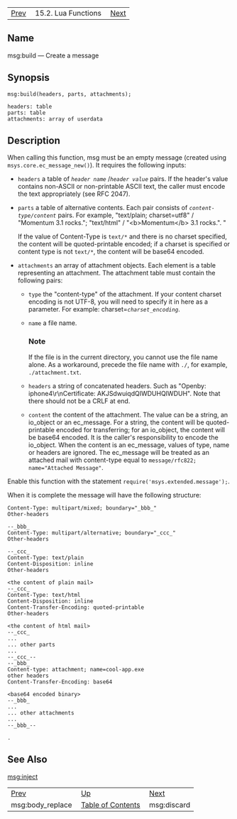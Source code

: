 |     |     |     |
| --- | --- | --- |
| [Prev](lua.ref.msg_body_replace)  | 15.2. Lua Functions |  [Next](lua.ref.msg_discard.php) |

<a name="lua.ref.msg_build"></a>
## Name

msg:build — Create a message

<a name="idp25407328"></a>
## Synopsis

`msg:build(headers, parts, attachments);`

```
headers: table
parts: table
attachments: array of userdata
```
<a name="idp25410064"></a>
## Description

When calling this function, msg must be an empty message (created using `msys.core.ec_message_new()`). It requires the following inputs:

*   `headers` a table of *`header name`*      /*`header value`*        pairs. If the header's value contains non-ASCII or non-printable ASCII text, the caller must encode the text appropriately (see RFC 2047).

*   `parts` a table of alternative contents. Each pair consists of *`content-type/content`* pairs. For example, "text/plain; charset=utf8" / "Momentum 3.1 rocks."; "text/html" / "&lt;b>Momentum&lt;/b> 3.1 rocks.". "

    If the value of Content-Type is `text/*` and there is no charset specified, the content will be quoted-printable encoded; if a charset is specified or content type is not `text/*`, the content will be base64 encoded.

*   `attachments` an array of attachment objects. Each element is a table representing an attachment. The attachment table must contain the following pairs:

    *   `type` the "content-type" of the attachment. If your content charset encoding is not UTF-8, you will need to specify it in here as a parameter. For example: charset=*`charset_encoding`*.

    *   `name` a file name.

        ### Note

        If the file is in the current directory, you cannot use the file name alone. As a workaround, precede the file name with `./`, for example, `./attachment.txt`.

    *   `headers` a string of concatenated headers. Such as "Openby: iphone4\r\nCertificate: AKJSdwuiqdQIWDUHQIWDUH". Note that there should not be a CRLF at end.

    *   `content` the content of the attachment. The value can be a string, an io_object or an ec_message. For a string, the content will be quoted-printable encoded for transferring; for an io_object, the content will be base64 encoded. It is the caller's responsibility to encode the io_object. When the content is an ec_message, values of type, name or headers are ignored. The ec_message will be treated as an attached mail with content-type equal to `message/rfc822; name="Attached Message"`.

Enable this function with the statement `require('msys.extended.message');`.

When it is complete the message will have the following structure:

```
Content-Type: multipart/mixed; boundary="_bbb_"
Other-headers

--_bbb_
Content-Type: multipart/alternative; boundary="_ccc_"
Other-headers

--_ccc_
Content-Type: text/plain
Content-Disposition: inline
Other-headers

<the content of plain mail>
--_ccc_
Content-Type: text/html
Content-Disposition: inline
Content-Transfer-Encoding: quoted-printable
Other-headers

<the content of html mail>
--_ccc_
...
... other parts
...
--_ccc_--
--_bbb_
Content-type: attachment; name=cool-app.exe
other headers
Content-Transfer-Encoding: base64

<base64 encoded binary>
--_bbb_
...
... other attachments
...
--_bbb_--

.
```
<a name="idp25431952"></a>
## See Also

[msg:inject](lua.ref.msg_inject "msg:inject")

|     |     |     |
| --- | --- | --- |
| [Prev](lua.ref.msg_body_replace)  | [Up](lua.function.details.php) |  [Next](lua.ref.msg_discard.php) |
| msg:body_replace  | [Table of Contents](index) |  msg:discard |
